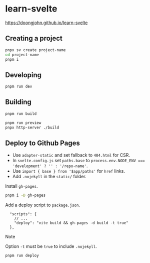 # learn-svelte

<https://doongjohn.github.io/learn-svelte>

## Creating a project

```sh
pnpx sv create project-name
cd project-name
pnpm i
```

## Developing

```sh
pnpm run dev
```

## Building

```sh
pnpm run build
```

```sh
pnpm run preview
pnpx http-server ./build
```

## Deploy to Github Pages

- Use `adapter-static` and set fallback to `404.html` for CSR.
- In `svelte.config.js` set `paths.base` to `process.env.NODE_ENV === 'development' ? '' : '/repo-name'`.
- Use `import { base } from '$app/paths'` for `href` links.
- Add `.nojekyll` in the `static/` folder.

Install `gh-pages`.

```sh
pnpm i -D gh-pages
```

Add a deploy script to `package.json`.

```jsonc
  "scripts": {
    // ...
    "deploy": "vite build && gh-pages -d build -t true"
  },
```

> [!NOTE]
> Option `-t` must be `true` to include `.nojekyll`.

```sh
pnpm run deploy
```
